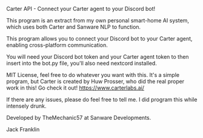 Carter API - Connect your Carter agent to your Discord bot!

This program is an extract from my own personal smart-home AI system, which uses both Carter and Sanware NLP to function.

This program allows you to connect your Discord bot to your Carter agent, enabling cross-platform communication.

You will need your Discord bot token and your Carter agent token to then insert into the bot.py file, you'll also need nextcord installed.

MIT License, feel free to do whatever you want with this. It's a simple program, but Carter is created by Huw Prosser, who did the real proper work in this! Go check it out! https://www.carterlabs.ai/

If there are any issues, please do feel free to tell me. I did program this while intensely drunk.

Developed by TheMechanic57 at Sanware Developments.

Jack Franklin
